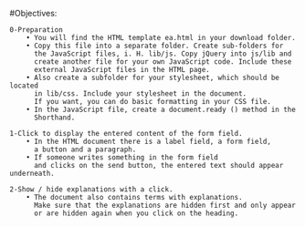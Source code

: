 #Objectives:

    0-Preparation
        • You will find the HTML template ea.html in your download folder.
        • Copy this file into a separate folder. Create sub-folders for 
          the JavaScript files, i. H. lib/js. Copy jQuery into js/lib and 
          create another file for your own JavaScript code. Include these 
          external JavaScript files in the HTML page.
        • Also create a subfolder for your stylesheet, which should be located 
          in lib/css. Include your stylesheet in the document. 
          If you want, you can do basic formatting in your CSS file.
        • In the JavaScript file, create a document.ready () method in the
          Shorthand.

    1-Click to display the entered content of the form field.
        • In the HTML document there is a label field, a form field, 
          a button and a paragraph.
        • If someone writes something in the form field 
          and clicks on the send button, the entered text should appear underneath.

    2-Show / hide explanations with a click.
        • The document also contains terms with explanations. 
          Make sure that the explanations are hidden first and only appear 
          or are hidden again when you click on the heading.
